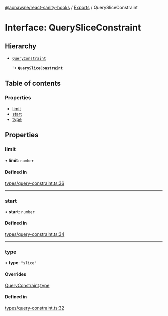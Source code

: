 [@aonawale/react-sanity-hooks](../README.md) / [Exports](../modules.md) / QuerySliceConstraint

# Interface: QuerySliceConstraint

## Hierarchy

- [`QueryConstraint`](QueryConstraint.md)

  ↳ **`QuerySliceConstraint`**

## Table of contents

### Properties

- [limit](QuerySliceConstraint.md#limit)
- [start](QuerySliceConstraint.md#start)
- [type](QuerySliceConstraint.md#type)

## Properties

### limit

• **limit**: `number`

#### Defined in

[types/query-constraint.ts:36](https://github.com/aonawale/react-sanity-hooks/blob/aebf02e/src/types/query-constraint.ts#L36)

___

### start

• **start**: `number`

#### Defined in

[types/query-constraint.ts:34](https://github.com/aonawale/react-sanity-hooks/blob/aebf02e/src/types/query-constraint.ts#L34)

___

### type

• **type**: ``"slice"``

#### Overrides

[QueryConstraint](QueryConstraint.md).[type](QueryConstraint.md#type)

#### Defined in

[types/query-constraint.ts:32](https://github.com/aonawale/react-sanity-hooks/blob/aebf02e/src/types/query-constraint.ts#L32)
